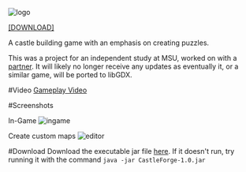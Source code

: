 ![logo](http://i.imgur.com/XcbuF.png)

[[DOWNLOAD]](https://github.com/downloads/Talon876/CastleForge/CastleForge-1.0.jar)

A castle building game with an emphasis on creating puzzles.

This was a project for an independent study at MSU, worked on with a [partner](https://github.com/Septarius).
It will likely no longer receive any updates as eventually it, or a similar game, will be ported to libGDX.

#Video
[Gameplay Video](http://www.youtube.com/watch?v=sP44eRHJgTE)

#Screenshots

In-Game
![ingame](http://i.imgur.com/y7Ifa.jpg)

Create custom maps
![editor](http://i.imgur.com/d9zvq.jpg)

#Download
Download the executable jar file [here](https://github.com/downloads/Talon876/CastleForge/CastleForge-1.0.jar). If it doesn't run, try running it with the command `java -jar CastleForge-1.0.jar`
